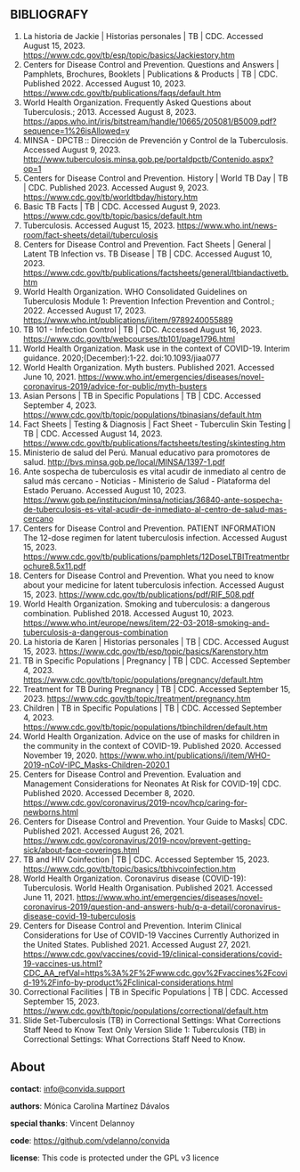 
## BIBLIOGRAFY

1.	La historia de Jackie | Historias personales | TB | CDC. Accessed August 15, 2023. https://www.cdc.gov/tb/esp/topic/basics/Jackiestory.htm
2.	Centers for Disease Control and Prevention. Questions and Answers | Pamphlets, Brochures, Booklets | Publications & Products | TB | CDC. Published 2022. Accessed August 10, 2023. https://www.cdc.gov/tb/publications/faqs/default.htm
3.	World Health Organization. Frequently Asked Questions about Tuberculosis.; 2013. Accessed August 8, 2023. https://apps.who.int/iris/bitstream/handle/10665/205081/B5009.pdf?sequence=1%26isAllowed=y
4.	MINSA - DPCTB :: Dirección de Prevención y Control de la Tuberculosis. Accessed August 9, 2023. http://www.tuberculosis.minsa.gob.pe/portaldpctb/Contenido.aspx?op=1
5.	Centers for Disease Control and Prevention. History | World TB Day | TB | CDC. Published 2023. Accessed August 9, 2023. https://www.cdc.gov/tb/worldtbday/history.htm
6.	Basic TB Facts | TB | CDC. Accessed August 9, 2023. https://www.cdc.gov/tb/topic/basics/default.htm
7.	Tuberculosis. Accessed August 15, 2023. https://www.who.int/news-room/fact-sheets/detail/tuberculosis
8.	Centers for Disease Control and Prevention. Fact Sheets | General | Latent TB Infection vs. TB Disease | TB | CDC. Accessed August 10, 2023. https://www.cdc.gov/tb/publications/factsheets/general/ltbiandactivetb.htm
9.	World Health Organization. WHO Consolidated Guidelines on Tuberculosis Module 1: Prevention Infection Prevention and Control.; 2022. Accessed August 17, 2023. https://www.who.int/publications/i/item/9789240055889
10.	TB 101 - Infection Control | TB | CDC. Accessed August 16, 2023. https://www.cdc.gov/tb/webcourses/tb101/page1796.html
11.	World Health Organization. Mask use in the context of COVID-19. Interim guidance. 2020;(December):1-22. doi:10.1093/jiaa077
12.	World Health Organization. Myth busters. Published 2021. Accessed June 10, 2021. https://www.who.int/emergencies/diseases/novel-coronavirus-2019/advice-for-public/myth-busters
13.	Asian Persons | TB in Specific Populations | TB | CDC. Accessed September 4, 2023. https://www.cdc.gov/tb/topic/populations/tbinasians/default.htm
14.	Fact Sheets | Testing & Diagnosis | Fact Sheet - Tuberculin Skin Testing | TB | CDC. Accessed August 14, 2023. https://www.cdc.gov/tb/publications/factsheets/testing/skintesting.htm
15.	Ministerio de salud del Perú. Manual educativo para promotores de salud. http://bvs.minsa.gob.pe/local/MINSA/1397-1.pdf
16.	Ante sospecha de tuberculosis es vital acudir de inmediato al centro de salud más cercano - Noticias - Ministerio de Salud - Plataforma del Estado Peruano. Accessed August 10, 2023. https://www.gob.pe/institucion/minsa/noticias/36840-ante-sospecha-de-tuberculosis-es-vital-acudir-de-inmediato-al-centro-de-salud-mas-cercano
17.	Centers for Disease Control and Prevention. PATIENT INFORMATION The 12-dose regimen for latent tuberculosis infection. Accessed August 15, 2023. https://www.cdc.gov/tb/publications/pamphlets/12DoseLTBITreatmentbrochure8.5x11.pdf
18.	Centers for Disease Control and Prevention. What you need to know about your medicine for latent tuberculosis infection. Accessed August 15, 2023. https://www.cdc.gov/tb/publications/pdf/RIF_508.pdf
19.	World Health Organization. Smoking and tuberculosis: a dangerous combination. Published 2018. Accessed August 10, 2023. https://www.who.int/europe/news/item/22-03-2018-smoking-and-tuberculosis-a-dangerous-combination
20.	La historia de Karen | Historias personales | TB | CDC. Accessed August 15, 2023. https://www.cdc.gov/tb/esp/topic/basics/Karenstory.htm
21.	TB in Specific Populations | Pregnancy | TB | CDC. Accessed September 4, 2023. https://www.cdc.gov/tb/topic/populations/pregnancy/default.htm
22.	Treatment for TB During Pregnancy | TB | CDC. Accessed September 15, 2023. https://www.cdc.gov/tb/topic/treatment/pregnancy.htm
23.	Children | TB in Specific Populations | TB | CDC. Accessed September 4, 2023. https://www.cdc.gov/tb/topic/populations/tbinchildren/default.htm
24.	World Health Organization. Advice on the use of masks for children in the community in the context of COVID-19. Published 2020. Accessed November 19, 2020. https://www.who.int/publications/i/item/WHO-2019-nCoV-IPC_Masks-Children-2020.1
25.	Centers for Disease Control and Prevention. Evaluation and Management Considerations for Neonates At Risk for COVID-19| CDC. Published 2020. Accessed December 8, 2020. https://www.cdc.gov/coronavirus/2019-ncov/hcp/caring-for-newborns.html
26.	Centers for Disease Control and Prevention. Your Guide to Masks| CDC. Published 2021. Accessed August 26, 2021. https://www.cdc.gov/coronavirus/2019-ncov/prevent-getting-sick/about-face-coverings.html
27.	TB and HIV Coinfection | TB | CDC. Accessed September 15, 2023. https://www.cdc.gov/tb/topic/basics/tbhivcoinfection.htm
28.	World Health Organization. Coronavirus disease (COVID-19): Tuberculosis. World Health Organisation. Published 2021. Accessed June 11, 2021. https://www.who.int/emergencies/diseases/novel-coronavirus-2019/question-and-answers-hub/q-a-detail/coronavirus-disease-covid-19-tuberculosis
29.	Centers for Disease Control and Prevention. Interim Clinical Considerations for Use of COVID-19 Vaccines Currently Authorized in the United States. Published 2021. Accessed August 27, 2021. https://www.cdc.gov/vaccines/covid-19/clinical-considerations/covid-19-vaccines-us.html?CDC_AA_refVal=https%3A%2F%2Fwww.cdc.gov%2Fvaccines%2Fcovid-19%2Finfo-by-product%2Fclinical-considerations.html
30.	Correctional Facilities | TB in Specific Populations | TB | CDC. Accessed September 15, 2023. https://www.cdc.gov/tb/topic/populations/correctional/default.htm
31.	Slide Set-Tuberculosis (TB) in Correctional Settings: What Corrections Staff Need to Know Text Only Version Slide 1: Tuberculosis (TB) in Correctional Settings: What Corrections Staff Need to Know.


## About

**contact**: [info@convida.support](mailto:info@convida.support)

**authors**: Mónica Carolina Martínez Dávalos

**special thanks**: Vincent Delannoy

**code**: https://github.com/vdelanno/convida

**license**: This code is protected under the GPL v3 licence
